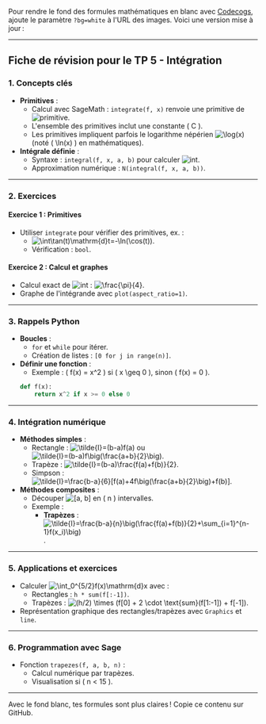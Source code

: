 Pour rendre le fond des formules mathématiques en blanc avec [Codecogs](https://latex.codecogs.com), ajoute le paramètre `?bg=white` à l'URL des images. Voici une version mise à jour :

---

## Fiche de révision pour le TP 5 - Intégration

### 1. **Concepts clés**
- **Primitives** :
  - Calcul avec SageMath : `integrate(f, x)` renvoie une primitive de ![primitive](https://latex.codecogs.com/svg.image?\int&space;f(x)\mathrm{d}x?bg=white).
  - L'ensemble des primitives inclut une constante \( C \).
  - Les primitives impliquent parfois le logarithme népérien ![\log(x)](https://latex.codecogs.com/svg.image?\log(x)?bg=white) (noté \( \ln(x) \) en mathématiques).
- **Intégrale définie** :
  - Syntaxe : `integral(f, x, a, b)` pour calculer ![int](https://latex.codecogs.com/svg.image?\int_a^b&space;f(x)\mathrm{d}x?bg=white).
  - Approximation numérique : `N(integral(f, x, a, b))`.

---

### 2. **Exercices**
#### **Exercice 1 : Primitives**
- Utiliser `integrate` pour vérifier des primitives, ex. : 
  - ![\int\tan(t)\mathrm{d}t=-\ln(\cos(t))](https://latex.codecogs.com/svg.image?\int\tan(t)\mathrm{d}t=-\ln(\cos(t))?bg=white).
  - Vérification : `bool`.

#### **Exercice 2 : Calcul et graphes**
- Calcul exact de ![int](https://latex.codecogs.com/svg.image?\int_0^1\sqrt{1-x^2}\mathrm{d}x?bg=white) : ![\frac{\pi}{4}](https://latex.codecogs.com/svg.image?\frac{\pi}{4}?bg=white).
- Graphe de l'intégrande avec `plot(aspect_ratio=1)`.

---

### 3. **Rappels Python**
- **Boucles** :
  - `for` et `while` pour itérer.
  - Création de listes : `[0 for j in range(n)]`.
- **Définir une fonction** :
  - Exemple : \( f(x) = x^2 \) si \( x \geq 0 \), sinon \( f(x) = 0 \).
  ```python
  def f(x):
      return x^2 if x >= 0 else 0
  ```

---

### 4. **Intégration numérique**
- **Méthodes simples** :
  - Rectangle : ![\tilde{I}=(b-a)f(a)](https://latex.codecogs.com/svg.image?\tilde{I}=(b-a)f(a)?bg=white) ou ![\tilde{I}=(b-a)f\big(\frac{a+b}{2}\big)](https://latex.codecogs.com/svg.image?\tilde{I}=(b-a)f\big(\frac{a+b}{2}\big)?bg=white).
  - Trapèze : ![\tilde{I}=(b-a)\frac{f(a)+f(b)}{2}](https://latex.codecogs.com/svg.image?\tilde{I}=(b-a)\frac{f(a)+f(b)}{2}?bg=white).
  - Simpson : ![\tilde{I}=\frac{b-a}{6}[f(a)+4f\big(\frac{a+b}{2}\big)+f(b)]](https://latex.codecogs.com/svg.image?\tilde{I}=\frac{b-a}{6}[f(a)+4f\big(\frac{a+b}{2}\big)+f(b)]?bg=white).
- **Méthodes composites** :
  - Découper ![[a, b]](https://latex.codecogs.com/svg.image?[a,b]?bg=white) en \( n \) intervalles.
  - Exemple :
    - **Trapèzes** : ![\tilde{I}=\frac{b-a}{n}\big(\frac{f(a)+f(b)}{2}+\sum_{i=1}^{n-1}f(x_i)\big)](https://latex.codecogs.com/svg.image?\tilde{I}=\frac{b-a}{n}\big(\frac{f(a)+f(b)}{2}+\sum_{i=1}^{n-1}f(x_i)\big)?bg=white).

---

### 5. **Applications et exercices**
- Calculer ![\int_0^{5/2}f(x)\mathrm{d}x](https://latex.codecogs.com/svg.image?\int_0^{5/2}f(x)\mathrm{d}x?bg=white) avec :
  - Rectangles : `h * sum(f[:-1])`.
  - Trapèzes : ![(h/2) \times (f[0] + 2 \cdot \text{sum}(f[1:-1]) + f[-1])](https://latex.codecogs.com/svg.image?(h/2)\times(f[0]+2\cdot\text{sum}(f[1:-1])+f[-1])?bg=white).
- Représentation graphique des rectangles/trapèzes avec `Graphics` et `line`.

---

### 6. **Programmation avec Sage**
- Fonction `trapezes(f, a, b, n)` :
  - Calcul numérique par trapèzes.
  - Visualisation si \( n < 15 \).

---

Avec le fond blanc, tes formules sont plus claires ! Copie ce contenu sur GitHub.
